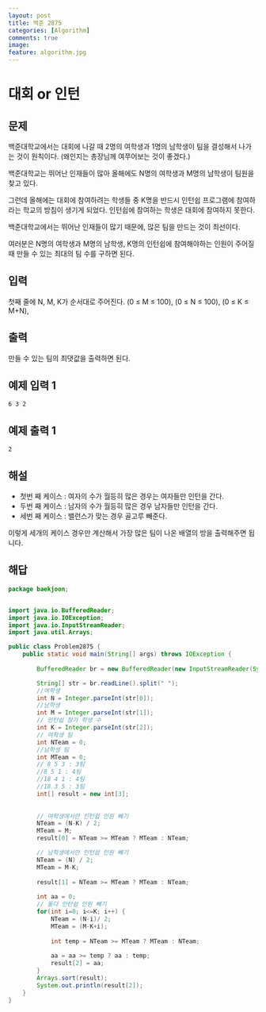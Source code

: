 ```yaml
---
layout: post
title: 백준 2875
categories: [Algorithm]
comments: true
image:
feature: algorithm.jpg
---
```

# 대회 or 인턴

## 문제

백준대학교에서는 대회에 나갈 때 2명의 여학생과 1명의 남학생이 팀을 결성해서 나가는 것이 원칙이다. (왜인지는 총장님께 여쭈어보는 것이 좋겠다.)

백준대학교는 뛰어난 인재들이 많아 올해에도 N명의 여학생과 M명의 남학생이 팀원을 찾고 있다.

그런데 올해에는 대회에 참여하려는 학생들 중 K명을 반드시 인턴쉽 프로그램에 참여하라는 학교의 방침이 생기게 되었다. 인턴쉽에 참여하는 학생은 대회에 참여하지 못한다.

백준대학교에서는 뛰어난 인재들이 많기 때문에, 많은 팀을 만드는 것이 최선이다.

여러분은 N명의 여학생과 M명의 남학생, K명의 인턴쉽에 참여해야하는 인원이 주어질 때 만들 수 있는 최대의 팀 수를 구하면 된다.

## 입력

첫째 줄에 N, M, K가 순서대로 주어진다. (0 ≤ M ≤ 100), (0 ≤ N ≤ 100), (0 ≤ K ≤ M+N),

## 출력

만들 수 있는 팀의 최댓값을 출력하면 된다.

## 예제 입력 1

```
6 3 2
```

## 예제 출력 1

```
2
```

## 해설

- 첫번 째 케이스 : 여자의 수가 월등히 많은 경우는 여자들만 인턴을 간다.
- 두번 째 케이스 : 남자의 수가 월등히 많은 경우 남자들만 인턴을 간다.
- 세번 째 케이스 : 밸런스가 맞는 경우 골고루 빼준다.

이렇게 세개의 케이스 경우만 계산해서 가장 많은 팀이 나온 배열의 방을 출력해주면 됩니다.

## 해답

```java
package baekjoon;


import java.io.BufferedReader;
import java.io.IOException;
import java.io.InputStreamReader;
import java.util.Arrays;

public class Problem2875 {
	public static void main(String[] args) throws IOException {
		
		BufferedReader br = new BufferedReader(new InputStreamReader(System.in));

		String[] str = br.readLine().split(" ");
		//여학생
		int N = Integer.parseInt(str[0]);
		//남학생
		int M = Integer.parseInt(str[1]);
		// 인턴쉽 참가 학생 수
		int K = Integer.parseInt(str[2]);
		// 여학생 팀
		int NTeam = 0;
		//남학생 팀 
		int MTeam = 0;
		// 8 5 3 : 3팀 
		//8 5 1 : 4팀
		//18 4 1 : 4팀
		//18 3 5 : 3팀
		int[] result = new int[3];
		
		
		// 여학생에서만 인턴쉽 인원 빼기
		NTeam = (N-K) / 2;
		MTeam = M;
		result[0] = NTeam >= MTeam ? MTeam : NTeam;

		// 남학생에서만 인턴쉽 인원 빼기
		NTeam = (N) / 2;
		MTeam = M-K;
		
		result[1] = NTeam >= MTeam ? MTeam : NTeam;
		
		int aa = 0;
		// 둘다 인턴쉽 인원 빼기
		for(int i=0; i<=K; i++) {
			NTeam = (N-i)/ 2;
			MTeam = (M-K+i);
			
			int temp = NTeam >= MTeam ? MTeam : NTeam;
		
			aa = aa >= temp ? aa : temp;
			result[2] = aa;
		}		
		Arrays.sort(result);
		System.out.println(result[2]);
	}
}

```

